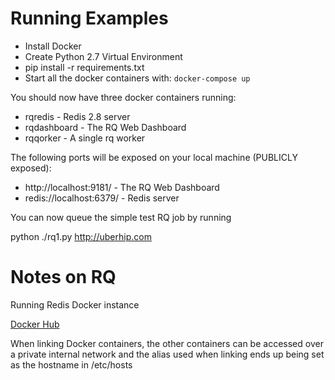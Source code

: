 # Running Examples

* Install Docker
* Create Python 2.7 Virtual Environment
* pip install -r requirements.txt
* Start all the docker containers with: `docker-compose up`

You should now have three docker containers running:

* rqredis - Redis 2.8 server
* rqdashboard - The RQ Web Dashboard
* rqqorker - A single rq worker

The following ports will be exposed on your local machine (PUBLICLY
exposed):

* http://localhost:9181/ - The RQ Web Dashboard
* redis://localhost:6379/ - Redis server

You can now queue the simple test RQ job by running

  python ./rq1.py http://uberhip.com


# Notes on RQ

Running Redis Docker instance

[Docker Hub](https://registry.hub.docker.com/_/redis/)

When linking Docker containers, the other containers can be accessed
over a private internal network and the alias used when linking ends up
being set as the hostname in /etc/hosts
